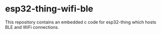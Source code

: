 # esp32-thing-wifi-ble
This repository contains an embedded c code for esp32-thing which hosts BLE and WiFi connections.
